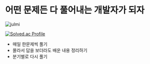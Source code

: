 # 어떤 문제든 다 풀어내는 개발자가 되자

![julmi](https://user-images.githubusercontent.com/72715023/129837701-ad832356-29a9-40d9-b92a-05e98e33d178.jpeg)

[![Solved.ac Profile](http://mazassumnida.wtf/api/v2/generate_badge?boj=lightsaber29)](https://solved.ac/lightsaber29/)



- 매일 한문제씩 풀기
- 몰라서 답을 보더라도 배운 내용 정리하기
- 분기별로 다시 풀기

